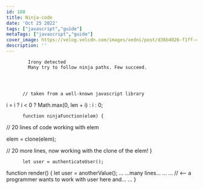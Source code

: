 ```yaml
---
id: 188
title: Ninja-code
date: 'Oct 25 2022'
tags: ["javascript","guide"]
metaTags: ["javascript","guide"]
cover_image: https://velog.velcdn.com/images/xedni/post/d36b4026-f1ff-498e-b149-99e67a9b8691/title_javascript2.png
description: ''
---
```



            Irony detected
            Many try to follow ninja paths. Few succeed.

      
        
        
          // taken from a well-known javascript library
i = i ? i < 0 ? Math.max(0, len + i) : i : 0;
        
      
      
      
      
        
        
          function ninjaFunction(elem) {
  // 20 lines of code working with elem

  elem = clone(elem);

  // 20 more lines, now working with the clone of the elem!
}
        
      
      
      
      
        
        
          let user = authenticateUser();

function render() {
  let user = anotherValue();
  ...
  ...many lines...
  ...
  ... // <-- a programmer wants to work with user here and...
  ...
}
        
      
      
      
